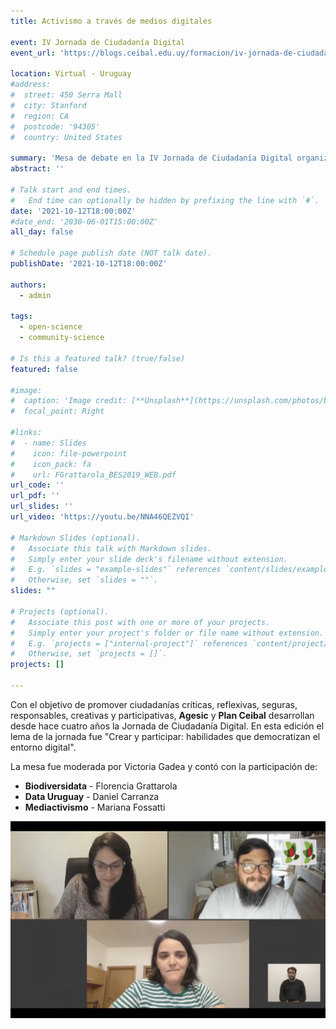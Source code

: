 ```yaml
---
title: Activismo a través de medios digitales

event: IV Jornada de Ciudadanía Digital
event_url: 'https://blogs.ceibal.edu.uy/formacion/iv-jornada-de-ciudadania-digital/'

location: Virtual - Uruguay
#address:
#  street: 450 Serra Mall
#  city: Stanford
#  region: CA
#  postcode: '94305'
#  country: United States

summary: 'Mesa de debate en la IV Jornada de Ciudadanía Digital organizada por Ceibal y Agesic'
abstract: ''

# Talk start and end times.
#   End time can optionally be hidden by prefixing the line with `#`.
date: '2021-10-12T18:00:00Z'
#date_end: '2030-06-01T15:00:00Z'
all_day: false

# Schedule page publish date (NOT talk date).
publishDate: '2021-10-12T18:00:00Z'

authors:
  - admin

tags:
  - open-science
  - community-science

# Is this a featured talk? (true/false)
featured: false

#image:
#  caption: 'Image credit: [**Unsplash**](https://unsplash.com/photos/bzdhc5b3Bxs)'
#  focal_point: Right

#links:
#  - name: Slides
#    icon: file-powerpoint
#    icon_pack: fa
#    url: FGrattarola_BES2019_WEB.pdf
url_code: ''
url_pdf: ''
url_slides: ''
url_video: 'https://youtu.be/NNA46QEZVQI'

# Markdown Slides (optional).
#   Associate this talk with Markdown slides.
#   Simply enter your slide deck's filename without extension.
#   E.g. `slides = "example-slides"` references `content/slides/example-slides.md`.
#   Otherwise, set `slides = ""`.
slides: ""

# Projects (optional).
#   Associate this post with one or more of your projects.
#   Simply enter your project's folder or file name without extension.
#   E.g. `projects = ["internal-project"]` references `content/project/deep-learning/index.md`.
#   Otherwise, set `projects = []`.
projects: []

---
```


Con el objetivo de promover ciudadanías críticas, reflexivas, seguras, responsables, creativas y participativas, **Agesic** y **Plan Ceibal** desarrollan desde hace cuatro años la Jornada de Ciudadanía Digital. En esta edición el lema de la jornada fue "Crear y participar: habilidades que democratizan el entorno digital".   

La mesa fue moderada por Victoria Gadea y contó con la participación de:

  * **Biodiversidata** - Florencia Grattarola  
  * **Data Uruguay** - Daniel Carranza   
  * **Mediactivismo** - Mariana Fossatti  


![](participantes.png)
